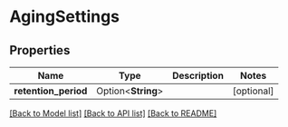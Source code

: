 # AgingSettings

## Properties

Name | Type | Description | Notes
------------ | ------------- | ------------- | -------------
**retention_period** | Option<**String**> |  | [optional]

[[Back to Model list]](../README.md#documentation-for-models) [[Back to API list]](../README.md#documentation-for-api-endpoints) [[Back to README]](../README.md)


